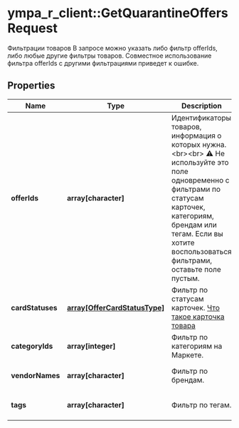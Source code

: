 # ympa_r_client::GetQuarantineOffersRequest

Фильтрации товаров  В запросе можно указать либо фильтр offerIds, либо любые другие фильтры товаров. Совместное использование фильтра offerIds с другими фильтрациями приведет к ошибке. 

## Properties
Name | Type | Description | Notes
------------ | ------------- | ------------- | -------------
**offerIds** | **array[character]** | Идентификаторы товаров, информация о которых нужна. &lt;br&gt;&lt;br&gt; ⚠️ Не используйте это поле одновременно с фильтрами по статусам карточек, категориям, брендам или тегам. Если вы хотите воспользоваться фильтрами, оставьте поле пустым.  | [optional] [Max. items: 500] [Min. items: 1] 
**cardStatuses** | [**array[OfferCardStatusType]**](OfferCardStatusType.md) | Фильтр по статусам карточек.  [Что такое карточка товара](https://yandex.ru/support/marketplace/assortment/content/index.html)  | [optional] [Min. items: 1] 
**categoryIds** | **array[integer]** | Фильтр по категориям на Маркете. | [optional] [Min. items: 1] 
**vendorNames** | **array[character]** | Фильтр по брендам. | [optional] [Min. items: 1] 
**tags** | **array[character]** | Фильтр по тегам. | [optional] [Min. items: 1] 


